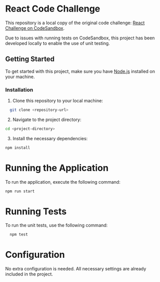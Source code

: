 # React Code Challenge

This repository is a local copy of the original code challenge: [React Challenge on CodeSandbox](https://codesandbox.io/s/ve-react-challenge-e128u).

Due to issues with running tests on CodeSandbox, this project has been developed locally to enable the use of unit testing.

## Getting Started

To get started with this project, make sure you have [Node.js](https://nodejs.org/) installed on your machine.

### Installation

1. Clone this repository to your local machine:
```bash
  git clone <repository-url>
```

2. Navigate to the project directory:
```bash
cd <project-directory>
```
3. Install the necessary dependencies:
```bash
npm install
```

# Running the Application
To run the application, execute the following command:
  ```bash
  npm run start
  ```

# Running Tests
To run the unit tests, use the following command:
  ```bash
    npm test
  ```

# Configuration
No extra configuration is needed. All necessary settings are already included in the project.
